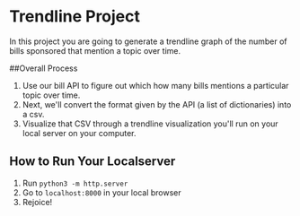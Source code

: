 # Trendline Project
In this project you are going to generate a trendline graph of the number of bills sponsored that mention a topic over time.

##Overall Process
1. Use our bill API to figure out which how many bills mentions a particular topic over time.
2. Next, we'll convert the format given by the API (a list of dictionaries) into a csv.
3. Visualize that CSV through a trendline visualization you'll run on your local server on your computer.


## How to Run Your Localserver
1. Run `python3 -m http.server`
2. Go to `localhost:8000` in your local browser
3. Rejoice!